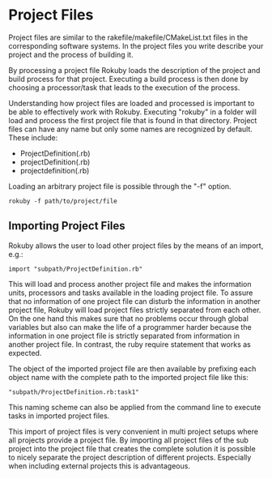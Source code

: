 Project Files
=============
Project files are similar to the rakefile/makefile/CMakeList.txt files in the corresponding software systems. In the
project files you write describe your project and the process of building it. 

By processing a project file Rokuby loads the description of the project and build process for that project. Executing a 
build process is then done by choosing a processor/task that leads to the execution of the process.

Understanding how project files are loaded and processed is important to be able to effectively work with
Rokuby. Executing "rokuby" in a folder will load and process the first project file that is found in that directory.
Project files can have any name but only some names are recognized by default. These include:

- ProjectDefinition(.rb)
- projectDefinition(.rb)
- projectdefinition(.rb)

Loading an arbitrary project file is possible through the "-f" option.

	rokuby -f path/to/project/file

Importing Project Files
-----------------------	
Rokuby allows the user to load other project files by the means of an import, e.g.:
 
	import "subpath/ProjectDefinition.rb"

This will load and process another project file and makes the information units, processors and tasks available in the loading
project file.
To assure that no information of one project file can disturb the information in another project file, Rokuby will 
load project files strictly separated from each other. On the one hand this makes sure that no problems occur through 
global variables but also can make the life of a programmer harder because the information in one project file is strictly 
separated from information in another project file.
In contrast, the ruby require statement that works as expected.

The object of the imported project file are then available by prefixing each object name with the complete path to the imported
project file like this:

	"subpath/ProjectDefinition.rb:task1"
	
This naming scheme can also be applied from the command line to execute tasks in imported project files.

This import of project files is very convenient in multi project setups where all projects provide a project file. By importing all
project files of the sub project into the project file that creates the complete solution it is possible to nicely separate the
project description of different projects. Especially when including external projects this is advantageous.



